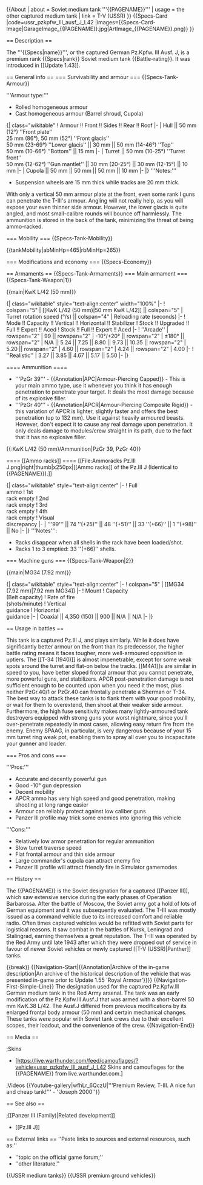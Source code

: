 {{About
| about = Soviet medium tank '''{{PAGENAME}}'''
| usage = the other captured medium tank
| link = T-V (USSR)
}}
{{Specs-Card
|code=ussr_pzkpfw_III_ausf_J_L42
|images={{Specs-Card-Image|GarageImage_{{PAGENAME}}.jpg|ArtImage_{{PAGENAME}}.png}}
}}

== Description ==
<!-- ''In the description, the first part should be about the history of the creation and combat usage of the vehicle, as well as its key features. In the second part, tell the reader about the ground vehicle in the game. Insert a screenshot of the vehicle, so that if the novice player does not remember the vehicle by name, he will immediately understand what kind of vehicle the article is talking about.'' -->
The '''{{Specs|name}}''', or the captured German Pz.Kpfw. III Ausf. J, is a premium rank {{Specs|rank}} Soviet medium tank {{Battle-rating}}. It was introduced in [[Update 1.43]].

== General info ==
=== Survivability and armour ===
{{Specs-Tank-Armour}}
<!-- ''Describe armour protection. Note the most well protected and key weak areas. Appreciate the layout of modules as well as the number and location of crew members. Is the level of armour protection sufficient, is the placement of modules helpful for survival in combat? If necessary use a visual template to indicate the most secure and weak zones of the armour.'' -->
'''Armour type:'''

* Rolled homogeneous armour
* Cast homogeneous armour (Barrel shroud, Cupola)

{| class="wikitable"
! Armour !! Front !! Sides !! Rear !! Roof
|-
| Hull || 50 mm (12°) ''Front plate'' <br> 25 mm (86°), 50 mm (52°) ''Front glacis'' <br> 50 mm (23-69°) ''Lower glacis'' || 30 mm || 50 mm (14-46°) ''Top'' <br> 50 mm (10-66°) ''Bottom'' || 15 mm
|-
| Turret || 50 mm (10-25°) ''Turret front'' <br> 50 mm (12-62°) ''Gun mantlet'' || 30 mm (20-25°) || 30 mm (12-15°) || 10 mm
|-
| Cupola || 50 mm || 50 mm || 50 mm || 10 mm
|-
|}
'''Notes:'''

* Suspension wheels are 15 mm thick while tracks are 20 mm thick.

With only a vertical 50 mm armour plate at the front, even some rank I guns can penetrate the T-III's armour. Angling will not really help, as you will expose your even thinner side armour. However, the lower glacis is quite angled, and most small-calibre rounds will bounce off harmlessly. The ammunition is stored in the back of the tank, minimizing the threat of being ammo-racked.

=== Mobility ===
{{Specs-Tank-Mobility}}
<!-- ''Write about the mobility of the ground vehicle. Estimate the specific power and manoeuvrability, as well as the maximum speed forwards and backwards.'' -->

{{tankMobility|abMinHp=465|rbMinHp=265}}

=== Modifications and economy ===
{{Specs-Economy}}

== Armaments ==
{{Specs-Tank-Armaments}}
=== Main armament ===
{{Specs-Tank-Weapon|1}}
<!-- ''Give the reader information about the characteristics of the main gun. Assess its effectiveness in a battle based on the reloading speed, ballistics and the power of shells. Do not forget about the flexibility of the fire, that is how quickly the cannon can be aimed at the target, open fire on it and aim at another enemy. Add a link to the main article on the gun: <code><nowiki>{{main|Name of the weapon}}</nowiki></code>. Describe in general terms the ammunition available for the main gun. Give advice on how to use them and how to fill the ammunition storage.'' -->
{{main|KwK L/42 (50 mm)}}

{| class="wikitable" style="text-align:center" width="100%"
|-
! colspan="5" | [[KwK L/42 (50 mm)|50 mm KwK L/42]] || colspan="5" | Turret rotation speed (°/s) || colspan="4" | Reloading rate (seconds)
|-
! Mode !! Capacity !! Vertical !! Horizontal !! Stabilizer
! Stock !! Upgraded !! Full !! Expert !! Aced
! Stock !! Full !! Expert !! Aced
|-
! ''Arcade''
| rowspan="2" | 99 || rowspan="2" | -10°/+20° || rowspan="2" | ±180° || rowspan="2" | N/A || 5.24 || 7.25 || 8.80 || 9.73 || 10.35 || rowspan="2" | 5.20 || rowspan="2" | 4.60 || rowspan="2" | 4.24 || rowspan="2" | 4.00
|-
! ''Realistic''
| 3.27 || 3.85 || 4.67 || 5.17 || 5.50
|-
|}

==== Ammunition ====

* '''PzGr 39''' - {{Annotation|APC|Armour-Piercing Capped}} - This is your main ammo type, use it whenever you think it has enough penetration to penetrate your target. It deals the most damage because of its explosive filler.
* '''PzGr 40''' - {{Annotation|APCR|Armour-Piercing Composite Rigid}} - this variation of APCR is lighter, slightly faster and offers the best penetration (up to 132 mm). Use it against heavily armoured beasts. However, don't expect it to cause any real damage upon penetration. It only deals damage to modules/crew straight in its path, due to the fact that it has no explosive filler.

{{:KwK L/42 (50 mm)/Ammunition|PzGr 39, PzGr 40}}

==== [[Ammo racks]] ====
[[File:Ammoracks Pz.III J.png|right|thumb|x250px|[[Ammo racks]] of the Pz.III J (Identical to {{PAGENAME}}).]]
<!-- '''Last updated: 1.101.0.44''' -->
{| class="wikitable" style="text-align:center"
|-
! Full<br>ammo
! 1st<br>rack empty
! 2nd<br>rack empty
! 3rd<br>rack empty
! 4th<br>rack empty
! Visual<br>discrepancy
|-
| '''99''' || 74&nbsp;''(+25)'' || 48&nbsp;''(+51)'' || 33&nbsp;''(+66)'' || 1&nbsp;''(+98)'' || No
|-
|}
'''Notes''':

* Racks disappear when all shells in the rack have been loaded/shot.
* Racks 1 to 3 emptied: 33&nbsp;''(+66)'' shells.

=== Machine guns ===
{{Specs-Tank-Weapon|2}}
<!-- ''Offensive and anti-aircraft machine guns not only allow you to fight some aircraft but also are effective against lightly armoured vehicles. Evaluate machine guns and give recommendations on its use.'' -->
{{main|MG34 (7.92 mm)}}

{| class="wikitable" style="text-align:center"
|-
! colspan="5" | [[MG34 (7.92 mm)|7.92 mm MG34]]
|-
! Mount
! Capacity<br>(Belt capacity)
! Rate of fire<br>(shots/minute)
! Vertical<br>guidance
! Horizontal<br>guidance
|-
| Coaxial || 4,350 (150) || 900 || N/A || N/A
|-
|}

== Usage in battles ==
<!-- ''Describe the tactics of playing in the vehicle, the features of using vehicles in the team and advice on tactics. Refrain from creating a "guide" - do not impose a single point of view but instead give the reader food for thought. Describe the most dangerous enemies and give recommendations on fighting them. If necessary, note the specifics of the game in different modes (AB, RB, SB).'' -->
This tank is a captured Pz.III J, and plays similarly. While it does have significantly better armour on the front than its predecessor, the higher battle rating means it faces tougher, more well-armoured opposition in uptiers. The [[T-34 (1940)]] is almost impenetrable, except for some weak spots around the turret and flat-on below the tracks. [[M4A1]]s are similar in speed to you, have better sloped frontal armour that you cannot penetrate, more powerful guns, and stabilizers. APCR post-penetration damage is not sufficient enough to be counted upon when you need it the most, plus neither PzGr.40/1 or PzGr.40 can frontally penetrate a Sherman or T-34. The best way to attack these tanks is to flank them with your good mobility, or wait for them to overextend, then shoot at their weaker side armour. Furthermore, the high fuse sensitivity makes many lightly-armoured tank destroyers equipped with strong guns your worst nightmare, since you'll over-penetrate repeatedly in most cases, allowing easy return fire from the enemy. Enemy SPAAG, in particular, is very dangerous because of your 15 mm turret ring weak pot, enabling them to spray all over you to incapacitate your gunner and loader.

=== Pros and cons ===
<!-- ''Summarise and briefly evaluate the vehicle in terms of its characteristics and combat effectiveness. Mark its pros and cons in a bulleted list. Try not to use more than 6 points for each of the characteristics. Avoid using categorical definitions such as "bad", "good" and the like - use substitutions with softer forms such as "inadequate" and "effective".'' -->

'''Pros:'''

* Accurate and decently powerful gun
* Good -10° gun depression
* Decent mobility
* APCR ammo has very high speed and good penetration, making shooting at long range easier
* Armour can reliably protect against low caliber guns
* Panzer III profile may trick some enemies into ignoring this vehicle

'''Cons:'''

* Relatively low armor penetration for regular ammunition
* Slow turret traverse speed
* Flat frontal armour and thin side armour
* Large commander's cupola can attract enemy fire
* Panzer III profile will attract friendly fire in Simulator gamemodes

== History ==
<!-- ''Describe the history of the creation and combat usage of the vehicle in more detail than in the introduction. If the historical reference turns out to be too long, take it to a separate article, taking a link to the article about the vehicle and adding a block "/History" (example: <nowiki>https://wiki.warthunder.com/(Vehicle-name)/History</nowiki>) and add a link to it here using the <code>main</code> template. Be sure to reference text and sources by using <code><nowiki><ref></ref></nowiki></code>, as well as adding them at the end of the article with <code><nowiki><references /></nowiki></code>. This section may also include the vehicle's dev blog entry (if applicable) and the in-game encyclopedia description (under <code><nowiki>=== In-game description ===</nowiki></code>, also if applicable).'' -->

The {{PAGENAME}} is the Soviet designation for a captured [[Panzer III]], which saw extensive service during the early phases of Operation Barbarossa. After the battle of Moscow, the Soviet army got a hold of lots of German equipment and it was subsequently evaluated. The T-III was mostly issued as a command vehicle due to its increased comfort and reliable radio. Often times captured vehicles would be refitted with Soviet parts for logistical reasons. It saw combat in the battles of Kursk, Leningrad and Stalingrad, earning themselves a great reputation. The T-III was operated by the Red Army until late 1943 after which they were dropped out of service in favour of newer Soviet vehicles or newly captured [[T-V (USSR)|Panther]] tanks.

{{break}}
{{Navigation-Start|{{Annotation|Archive of the in-game description|An archive of the historical description of the vehicle that was presented in-game prior to Update 1.55 'Royal Armour'}}}}
{{Navigation-First-Simple-Line}}
The designation used for the captured Pz.Kpfw.lll German medium tank in the Red Army arsenal. The tank was an early modification of the Pz.Kpfw.lll Ausf.J that was armed with a short-barrel 50 mm KwK.38 L/42. The Ausf.J differed from previous modifications by its enlarged frontal body armour (50 mm) and certain mechanical changes. These tanks were popular with Soviet tank crews due to their excellent scopes, their loadout, and the convenience of the crew.
{{Navigation-End}}

== Media ==
<!-- ''Excellent additions to the article would be video guides, screenshots from the game, and photos.'' -->

;Skins

* [https://live.warthunder.com/feed/camouflages/?vehicle=ussr_pzkpfw_III_ausf_J_L42 Skins and camouflages for the {{PAGENAME}} from live.warthunder.com.]

;Videos
{{Youtube-gallery|wfhLr_6QczU|'''Premium Review, T-III. A nice fun and cheap tank!''' - ''Joseph 2000''}}

== See also ==
<!-- ''Links to the articles on the War Thunder Wiki that you think will be useful for the reader, for example:''
* ''reference to the series of the vehicles;''
* ''links to approximate analogues of other nations and research trees.'' -->

;[[Panzer III (Family)|Related development]]

* [[Pz.III J]]

== External links ==
''Paste links to sources and external resources, such as:''

* ''topic on the official game forum;''
* ''other literature.''

{{USSR medium tanks}}
{{USSR premium ground vehicles}}